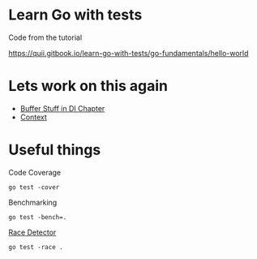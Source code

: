# Learn Go with tests

Code from the tutorial

https://quii.gitbook.io/learn-go-with-tests/go-fundamentals/hello-world


# Lets work on this again
- [Buffer Stuff in DI Chapter](https://quii.gitbook.io/learn-go-with-tests/go-fundamentals/dependency-injection#write-the-minimal-amount-of-code-for-the-test-to-run-and-check-the-failing-test-output)
- [Context](https://quii.gitbook.io/learn-go-with-tests/go-fundamentals/context) 
# Useful things

Code Coverage

```
go test -cover
```

Benchmarking
```
go test -bench=. 
```
[Race Detector](https://go.dev/blog/race-detector)
```
go test -race . 
```
